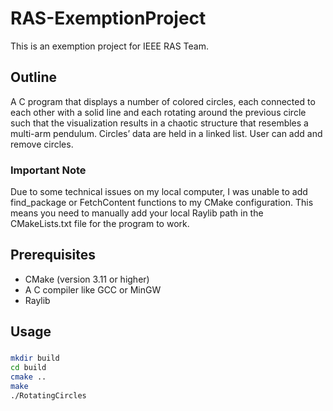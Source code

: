 # RAS-ExemptionProject
This is an exemption project for IEEE RAS Team. 

## Outline
A C program that displays a number of colored circles, each connected to each other with a solid line and each rotating around the previous circle such that the visualization results in a chaotic structure that resembles a multi-arm pendulum. Circles’ data are held in a linked list. User can add and remove circles.

### Important Note
Due to some technical issues on my local computer, I was unable to add find_package or FetchContent functions to my CMake configuration. This means you need to manually add your local Raylib path in the CMakeLists.txt file for the program to work.

## Prerequisites
- CMake (version 3.11 or higher)
- A C compiler like GCC or MinGW
- Raylib

## Usage

### 
```bash
mkdir build
cd build
cmake ..
make
./RotatingCircles
